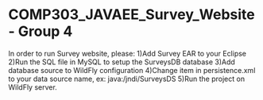 # COMP303_JAVAEE_Survey_Website - Group 4

In order to run Survey website, please: 
1)Add Survey EAR to your Eclipse
2)Run the SQL file in MySQL to setup the SurveysDB database
3)Add database source to WildFly configuration 
4)Change <non-jta-source> item in persistence.xml to your data source name, ex: <non-jta-data-source>java:/jndi/SurveysDS</non-jta-data-source>
5)Run the project on WildFly server.